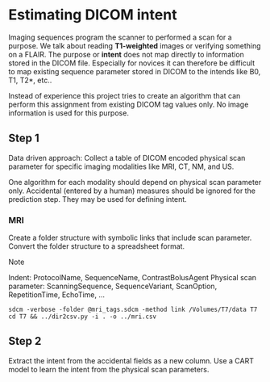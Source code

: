 # Estimating DICOM intent

Imaging sequences program the scanner to performed a scan for a purpose. We talk about reading **T1-weighted** images or verifying something on a FLAIR. The purpose or **intent** does not map directly to information stored in the DICOM file. Especially for novices it can therefore be difficult to map existing sequence parameter stored in DICOM to the intends like B0, T1, T2*, etc.. 

Instead of experience this project tries to create an algorithm that can perform this assignment from existing DICOM tag values only. No image information is used for this purpose.

## Step 1

Data driven approach: Collect a table of DICOM encoded physical scan parameter for specific imaging modalities like MRI, CT, NM, and US.

One algorithm for each modality should depend on physical scan parameter only. Accidental (entered by a human) measures should be ignored for the prediction step. They may be used for defining intent.

### MRI

Create a folder structure with symbolic links that include scan parameter. Convert the folder structure to a spreadsheet format.

> [!NOTE]
> Indent: ProtocolName, SequenceName, ContrastBolusAgent
> Physical scan parameter: ScanningSequence, SequenceVariant, ScanOption, RepetitionTime, EchoTime, ...

```
sdcm -verbose -folder @mri_tags.sdcm -method link /Volumes/T7/data T7
cd T7 && ../dir2csv.py -i . -o ../mri.csv
```

## Step 2

Extract the intent from the accidental fields as a new column. Use a CART model to learn the intent from the physical scan parameters.

